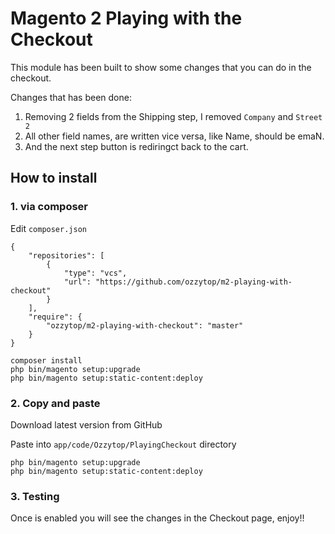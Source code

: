 # Magento 2 Playing with the Checkout

This module has been built to show some changes that you can do in the checkout.

Changes that has been done:
1. Removing 2 fields from the Shipping step, I removed `Company` and `Street 2`
2. All other field names, are written vice versa, like Name, should be emaN.
3. And the next step button is rediringct back to the cart.


## How to install

### 1. via composer

Edit `composer.json`

```
{
    "repositories": [
        {
            "type": "vcs",
            "url": "https://github.com/ozzytop/m2-playing-with-checkout"
        }
    ],
    "require": {
        "ozzytop/m2-playing-with-checkout": "master"
    }
}
```

```
composer install
php bin/magento setup:upgrade
php bin/magento setup:static-content:deploy
```

### 2. Copy and paste

Download latest version from GitHub

Paste into `app/code/Ozzytop/PlayingCheckout` directory

```
php bin/magento setup:upgrade
php bin/magento setup:static-content:deploy
```

### 3. Testing

Once is enabled you will see the changes in the Checkout page, enjoy!!

